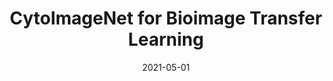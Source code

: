 ---
date: "2021-05-01"
external_link: 
image:
  caption: 
  focal_point: Smart
summary: The goal of the study is to provide biologists a means to automatically extract biologically meaningful image features from their microscopy images. We seek to do so by compiling open-source microscopy datasets of cells to create a pretraining dataset for training popular Convolutional Neural Network architectures for transfer learning.
tags:
- In Progress
title: CytoImageNet for Bioimage Transfer Learning
---